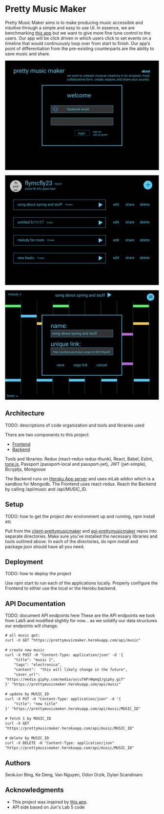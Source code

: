# Pretty Music Maker

Pretty Music Maker aims is to make producing music accessible and intuitive through a simple and easy to use UI. In essence, we are benchmarking [this app](https://musiclab.chromeexperiments.com/Melody-Maker) but we want to give more fine tune control to the users. Our app will be click driven in which users click to set events on a timeline that would continuously loop over from start to finish. Our app’s point of differentiation from the pre-existing counterparts are the ability to save music and share.

![](./images/welcome%20page.png)

![](./images/user%20profile.png)

![](./images/editor.png)

## Architecture

TODO:  descriptions of code organization and tools and libraries used

There are two components to this project:
* [Frontend](https://github.com/dartmouth-cs52-17S/project-client-prettymusicmaker)
* [Backend](https://github.com/dartmouth-cs52-17S/project-api-prettymusicmaker)

Tools and libraries: Redux (react-redux redux-thunk), React, Babel, Eslint, [tone.js](https://github.com/Tonejs/Tone.js/), Passport (passport-local and passport-jwt), JWT (jwt-simple), Bcryptjs, Mongoose

The Backend runs on [Heroku App server](https://prettymusicmaker.herokuapp.com) and uses mLab addon which is a sandbox for Mongodb. The Frontend uses react-redux. Reach the Backend by calling /api/music and /api/MUSIC_ID.

## Setup

TODO: how to get the project dev environment up and running, npm install etc

Pull from the [client-prettymusicmaker](https://github.com/dartmouth-cs52-17S/project-client-prettymusicmaker) and [api-prettymusicmaker](https://github.com/dartmouth-cs52-17S/project-api-prettymusicmaker) repos into separate directories. Make sure you've installed the necessary libraries and tools outlined above. In each of the directories, do npm install and package.json should have all you need.


## Deployment

TODO: how to deploy the project

Use npm start to run each of the applications locally. Properly configure the Frontend to either use the local or the Heroku backend.


## API Documentation
TODO: document API endpoints here
These are the API endpoints we took from Lab5 and modified slightly for now... as we solidify our data structures our endpoints will change.
```
# all music get:
curl -X GET "https://prettymusicmaker.herokuapp.com/api/music"

# create new music
curl -X POST -H "Content-Type: application/json" -d '{
    "title": "music 1",
    "tags": "electronica",
    "content":  "this will likely change in the future",
    "cover_url": "https://media.giphy.com/media/uscuTAPrWqmqI/giphy.gif"
}' "https://prettymusicmaker.herokuapp.com/api/music"

# update by MUSIC_ID
curl -X PUT -H "Content-Type: application/json" -d '{
    "title": "new title"
}' "https://prettymusicmaker.herokuapp.com/api/music/MUSIC_ID"

# fetch 1 by MUSIC_ID
curl -X GET "https://prettymusicmaker.herokuapp.com/api/music/MUSIC_ID"

# delete by MUSIC_ID
curl -X DELETE -H "Content-Type: application/json" "https://prettymusicmaker.herokuapp.com/api/music/MUSIC_ID"
```

## Authors

SeokJun Bing,
Ke Deng,
Van Nguyen,
Odon Orzik,
Dylan Scandinaro

## Acknowledgments
* This project was inspired by [this app](https://musiclab.chromeexperiments.com/Melody-Maker).
* API side based on Jun's Lab 5 code
